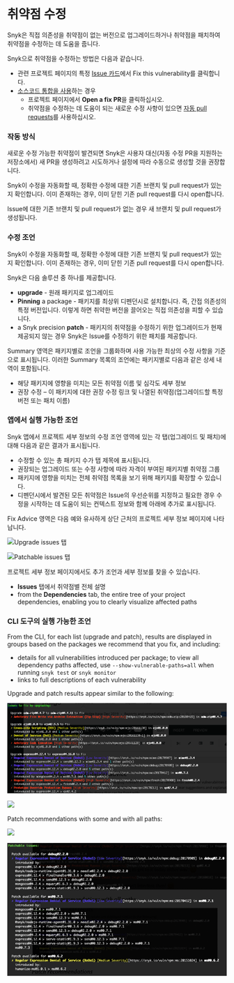 # 취약점 수정

Snyk은 직접 의존성을 취약점이 없는 버전으로 업그레이드하거나 취약점을 패치하여 취약점을 수정하는 데 도움을 줍니다.

Snyk으로 취약점을 수정하는 방법은 다음과 같습니다.

* 관련 프로젝트 페이지의 특정 [Issue 카드](../../../getting-started/introduction-to-snyk-projects/issue-card-information.md)에서 Fix this vulnerability를 클릭합니다.
* [소스코드 통합을 사용](../../integrations/git-repository-scm-integrations/)하는 경우
  * 프로젝트 페이지에서 **Open a fix PR**을 클릭하십시오.
  * 취약점을 수정하는 데 도움이 되는 새로운 수정 사항이 있으면 [자동 pull requests](../../../products/snyk-open-source/open-source-basics/fix-pull-requests-for-new-vulnerabilities.md)를 사용하십시오.

### 작동 방식

새로운 수정 가능한 취약점이 발견되면 Snyk은 사용자 대신(자동 수정 PR을 지원하는 저장소에서) 새 PR을 생성하려고 시도하거나 설정에 따라 수동으로 생성할 것을 권장합니다.

Snyk이 수정을 자동화할 때, 정확한 수정에 대한 기존 브랜치 및 pull request가 있는지 확인합니다. 이미 존재하는 경우, 이미 닫힌 기존 pull request를 다시 open합니다.

Issue에 대한 기존 브랜치 및 pull request가 없는 경우 새 브랜치 및 pull request가 생성됩니다.

### 수정 조언

Snyk이 수정을 자동화할 때, 정확한 수정에 대한 기존 브랜치 및 pull request가 있는지 확인합니다. 이미 존재하는 경우, 이미 닫힌 기존 pull request를 다시 open합니다.

Snyk은 다음 솔루션 중 하나를 제공합니다.

* **upgrade** - 원래 패키지로 업그레이드
* **Pinning** a package - 패키지를 최상위 디펜던시로 설치합니다. 즉, 간접 의존성의 특정 버전입니다. 이렇게 하면 취약한 버전을 끌어오는 직접 의존성을 피할 수 있습니다.
* a Snyk precision **patch** - 패키지의 취약점을 수정하기 위한 업그레이드가 현재 제공되지 않는 경우 Snyk은 Issue를 수정하기 위한 패치를 제공합니다.

Summary 영역은 패키지별로 조언을 그룹화하며 사용 가능한 최상의 수정 사항을 기준으로 표시됩니다. 이러한 Summary 목록의 조언에는 패키지별로 다음과 같은 상세 내역이 포함됩니다.

* 해당 패키지에 영향을 미치는 모든 취약점 이름 및 심각도 세부 정보
* 권장 수정 – 이 패키지에 대한 권장 수정 링크 및 나열된 취약점(업그레이드할 특정 버전 또는 패치 이름)

### 앱에서 실행 가능한 조언

Snyk 앱에서 프로젝트 세부 정보의 수정 조언 영역에 있는 각 탭(업그레이드 및 패치)에 대해 다음과 같은 결과가 표시됩니다.

* 수정할 수 있는 총 패키지 수가 탭 제목에 표시됩니다.
* 권장되는 업그레이드 또는 수정 사항에 따라 자격이 부여된 패키지별 취약점 그룹
* 패키지에 영향을 미치는 전체 취약점 목록을 보기 위해 패키지를 확장할 수 있습니다.
* 디펜던시에서 발견된 모든 취약점은 Issue의 우선순위를 지정하고 필요한 경우 수정을 시작하는 데 도움이 되는 컨텍스트 정보와 함께 아래에 추가로 표시됩니다.

Fix Advice 영역은 다음 예와 유사하게 상단 근처의 프로젝트 세부 정보 페이지에 나타납니다.

![Upgrade issues 탭](<../../../.gitbook/assets/Screenshot 2021-10-12 at 14.08.13.png>)

![Patchable issues 탭](<../../../.gitbook/assets/Screenshot 2021-10-12 at 14.10.00.png>)

프로젝트 세부 정보 페이지에서도 추가 조언과 세부 정보를 찾을 수 있습니다.

* **Issues** 탭에서 취약점별 전체 설명
* from the **Dependencies** tab, the entire tree of your project dependencies, enabling you to clearly visualize affected paths

### CLI 도구의 실행 가능한 조언

From the CLI, for each list (upgrade and patch), results are displayed in groups based on the packages we recommend that you fix, and including:

* details for all vulnerabilities introduced per package; to view all dependency paths affected, use `--show-vulnerable-paths=all` when running `snyk test` or `snyk monitor`
* links to full descriptions of each vulnerability

Upgrade and patch results appear similar to the following:

![](<../../../.gitbook/assets/image (17) (1).png>)

![](<../../../.gitbook/assets/image (49).png>)

Patch recommendations with some and with all paths:

![](../../../.gitbook/assets/uuid-1afca091-a9a5-d42c-40b6-f48aa0e72584-en.png)

![](<../../../.gitbook/assets/image (3) (1).png>)
